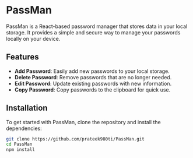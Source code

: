 # PassMan

PassMan is a React-based password manager that stores data in your local storage. It provides a simple and secure way to manage your passwords locally on your device.

## Features

- **Add Password**: Easily add new passwords to your local storage.
- **Delete Password**: Remove passwords that are no longer needed.
- **Edit Password**: Update existing passwords with new information.
- **Copy Password**: Copy passwords to the clipboard for quick use.

## Installation

To get started with PassMan, clone the repository and install the dependencies:

```bash
git clone https://github.com/prateek980ti/PassMan.git
cd PassMan
npm install
